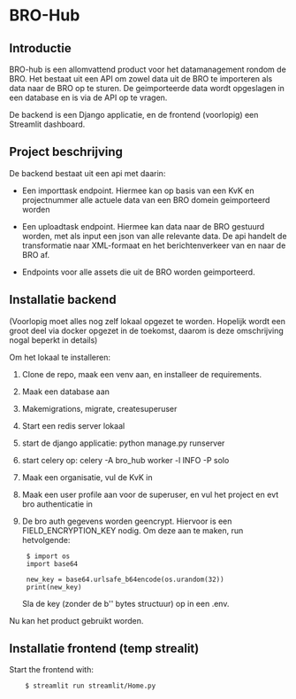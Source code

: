 # BRO-Hub

Introductie
------------

BRO-hub is een allomvattend product voor het datamanagement rondom de BRO. Het bestaat uit een API om zowel data uit de BRO te importeren als data naar de BRO op te sturen. De geimporteerde data wordt opgeslagen in een database en is via de API op te vragen.

De backend is een Django applicatie, en de frontend (voorlopig) een Streamlit dashboard.

Project beschrijving
-----------------
De backend bestaat uit een api met daarin:

- Een importtask endpoint. Hiermee kan op basis van een KvK en projectnummer alle actuele data van een BRO domein geimporteerd worden

- Een uploadtask endpoint. Hiermee kan data naar de BRO gestuurd worden, met als input een json van alle relevante data. De api handelt de                 transformatie naar XML-formaat en het berichtenverkeer van en naar de BRO af.

- Endpoints voor alle assets die uit de BRO worden geimporteerd.

Installatie backend
-----------------------

(Voorlopig moet alles nog zelf lokaal opgezet te worden. Hopelijk wordt een groot deel via docker opgezet in de toekomst, daarom is deze omschrijving nogal beperkt in details)

Om het lokaal te installeren:

1) Clone de repo, maak een venv aan, en installeer de requirements.

2) Maak een database aan

3) Makemigrations, migrate, createsuperuser

4) Start een redis server lokaal

5) start de django applicatie: python manage.py runserver

6) start celery op: celery -A bro_hub worker -l INFO -P solo

7) Maak een organisatie, vul de KvK in

8) Maak een user profile aan voor de superuser, en vul het project en evt bro authenticatie in

9) De bro auth gegevens worden geencrypt. Hiervoor is een FIELD_ENCRYPTION_KEY nodig. Om deze aan te maken, run hetvolgende:

        $ import os
        import base64

        new_key = base64.urlsafe_b64encode(os.urandom(32))
        print(new_key)

    Sla de key (zonder de b'' bytes structuur) op in een .env.


Nu kan het product gebruikt worden.

Installatie frontend (temp strealit)
--------------------
Start the frontend with:

        $ streamlit run streamlit/Home.py
